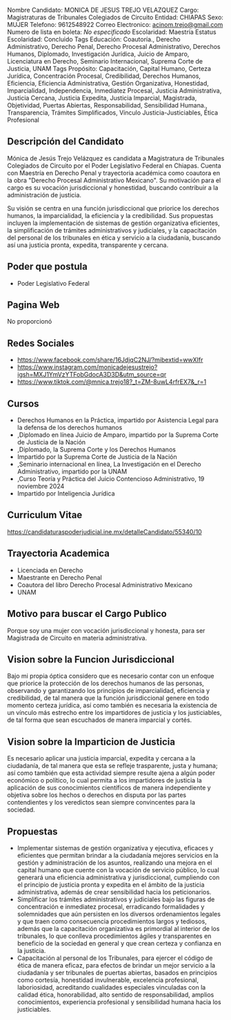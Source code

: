Nombre Candidato: MONICA DE JESUS TREJO VELAZQUEZ
Cargo: Magistraturas de Tribunales Colegiados de Circuito
Entidad: CHIAPAS
Sexo: MUJER
Telefono: 9612548922
Correo Electronico: acinom.trejo@gmail.com
Numero de lista en boleta: *No especificado*
Escolaridad: Maestría
Estatus Escolaridad: Concluido
Tags Educación: Coautoría., Derecho Administrativo, Derecho Penal, Derecho Procesal Administrativo, Derechos Humanos, Diplomado, Investigación Jurídica, Juicio de Amparo, Licenciatura en Derecho, Seminario Internacional, Suprema Corte de Justicia, UNAM
Tags Propósito: Capacitación, Capital Humano, Certeza Jurídica, Concentración Procesal, Credibilidad, Derechos Humanos, Eficiencia, Eficiencia Administrativa, Gestión Organizativa, Honestidad, Imparcialidad, Independencia, Inmediatez Procesal, Justicia Administrativa, Justicia Cercana, Justicia Expedita, Justicia Imparcial, Magistrada, Objetividad, Puertas Abiertas, Responsabilidad, Sensibilidad Humana., Transparencia, Trámites Simplificados, Vínculo Justicia-Justiciables, Ética Profesional


## Descripción del Candidato 

Mónica de Jesús Trejo Velázquez es candidata a Magistratura de Tribunales Colegiados de Circuito por el Poder Legislativo Federal en Chiapas. Cuenta con Maestría en Derecho Penal y trayectoria académica como coautora en la obra "Derecho Procesal Administrativo Mexicano". Su motivación para el cargo es su vocación jurisdiccional y honestidad, buscando contribuir a la administración de justicia.

Su visión se centra en una función jurisdiccional que priorice los derechos humanos, la imparcialidad, la eficiencia y la credibilidad. Sus propuestas incluyen la implementación de sistemas de gestión organizativa eficientes, la simplificación de trámites administrativos y judiciales, y la capacitación del personal de los tribunales en ética y servicio a la ciudadanía, buscando así una justicia pronta, expedita, transparente y cercana.


## Poder que postula

- Poder Legislativo Federal


## Pagina Web

No proporcionó


## Redes Sociales

- https://www.facebook.com/share/16JdjqC2NJ/?mibextid=wwXIfr
- https://www.instagram.com/monicadejesustrejo?igsh=MXJ1YmVzYTFobGdocA3D3D&utm_source=qr
- https://www.tiktok.com/@mnica.trejo18?_t=ZM-8uwL4rfrEX7&_r=1


## Cursos

- Derechos Humanos en la Práctica, impartido por Asistencia Legal para la defensa de los derechos humanos
- ,Diplomado en línea Juicio de Amparo, impartido por la Suprema Corte de Justicia de la Nación
- ,Diplomado, la Suprema Corte y los Derechos Humanos
- Impartido por la Suprema Corte de Justicia de la Nación
- ,Seminario internacional en línea, La Investigación en el Derecho Administrativo, impartido por la UNAM
- ,Curso Teoría y Práctica del Juicio Contencioso Administrativo, 19 noviembre 2024
- Impartido por Inteligencia Jurídica


## Curriculum Vitae

https://candidaturaspoderjudicial.ine.mx/detalleCandidato/55340/10


## Trayectoria Academica

- Licenciada en Derecho
- Maestrante en Derecho Penal
- Coautora del libro Derecho Procesal Administrativo Mexicano
- UNAM


## Motivo para buscar el Cargo Publico

Porque soy una mujer con vocación jurisdiccional y honesta, para ser Magistrada de Circuito en materia administrativa.


## Vision sobre la Funcion Jurisdiccional

Bajo mi propia óptica considero que es necesario contar con un enfoque que priorice la protección de los derechos humanos de las personas, observando y garantizando los principios de imparcialidad, eficiencia y credibilidad, de tal manera que la función jurisdiccional genere en todo momento certeza jurídica, así como también es necesaria la existencia de un vínculo más estrecho entre los impartidores de justicia y los justiciables, de tal forma que sean escuchados de manera imparcial y cortés.


## Vision sobre la Imparticion de Justicia

Es necesario aplicar una justicia imparcial, expedita y cercana a la ciudadanía, de tal manera que esta se refleje trasparente, justa y humana; así como también que esta actividad siempre resulte ajena a algún poder económico o político, lo cual permita a los impartidores de justicia la aplicación de sus conocimientos científicos de manera independiente y objetiva sobre los hechos o derechos en disputa por las partes contendientes y los veredictos sean siempre convincentes para la sociedad.


## Propuestas

- Implementar sistemas de gestión organizativa y ejecutiva, eficaces y eficientes que permitan brindar a la ciudadanía mejores servicios en la gestión y administración de los asuntos, realizando una mejora en el capital humano que cuente con la vocación de servicio público, lo cual generará una eficiencia administrativa y jurisdiccional, cumpliendo con el principio de justicia pronta y expedita en el ámbito de la justicia administrativa, además de crear sensibilidad hacia los peticionarios.
- Simplificar los trámites administrativos y judiciales bajo las figuras de concentración e inmediatez procesal, erradicando formalidades y solemnidades que aún persisten en los diversos ordenamientos legales y que traen como consecuencia procedimientos largos y tediosos, además que la capacitación organizativa es primordial al interior de los tribunales, lo que conlleva procedimientos ágiles y transparentes en beneficio de la sociedad en general y que crean certeza y confianza en la justicia.
- Capacitación al personal de los Tribunales, para ejercer el código de ética de manera eficaz, para efectos de brindar un mejor servicio a la ciudadanía y ser tribunales de puertas abiertas, basados en principios como cortesía, honestidad invulnerable, excelencia profesional, laboriosidad, acreditando cualidades especiales vinculadas con la calidad ética, honorabilidad, alto sentido de responsabilidad, amplios conocimientos, experiencia profesional y sensibilidad humana hacia los justiciables.

